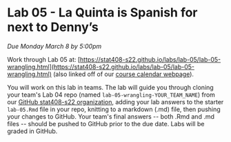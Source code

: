 # Lab 05 - La Quinta is Spanish for next to Denny’s

_Due Monday March 8 by 5:00pm_

Work through Lab 05 at: [https://stat408-s22.github.io/labs/lab-05/lab-05-wrangling.html](https://stat408-s22.github.io/labs/lab-05/lab-05-wrangling.html) (also linked off of our [course calendar webpage](https://stat408-s22.github.io/calendar.html)). 

You will work on this lab in teams. 
The lab will guide you through cloning your team's Lab 04 repo (named `lab-05-wrangling-YOUR_TEAM_NAME`) from our [GitHub stat408-s22 organization](https://github.com/stat408-s22), adding your lab answers to the starter `lab-05.Rmd` file in your repo, knitting to a markdown (.md) file, then pushing your changes to GitHub. Your team's final answers -- both .Rmd and .md files -- should be pushed to GitHub prior to the due date. Labs will be graded in GitHub.
